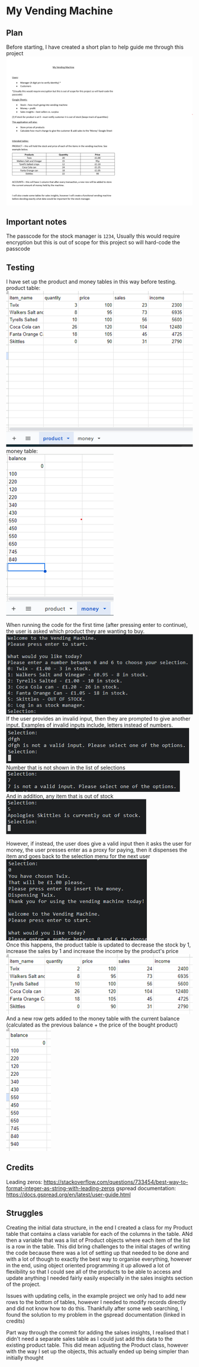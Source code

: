 # My Vending Machine


## Plan
Before starting, I have created a short plan to help guide me through this project
![Plan](assets/images/VendingMachinePlan.png)

## Important notes
The passcode for the stock manager is `1234`, Usually this would require encryption but this is out of scope for this project so will hard-code the passcode

## Testing
I have set up the product and money tables in this way before testing.  
product table:  
![product_table](assets/images/ProductTable.png)  
money table:  
![money_table](assets/images/MoneyTable.png)  
  
When running the code for the first time (after pressing enter to continue), the user is asked which product they are wanting to buy.  
![selection_screen](assets/images/SelectionScreen.png)  
If the user provides an invalid input, then they are prompted to give another input. Examples of invalid inputs include, letters instead of numbers.  
![invalid_selection_letters](assets/images/InvalidSelectionNotNumber.png)  
Number that is not shown in the list of selections  
![invalid_selection_high_number](assets/images/InvalidSelectionHighNumber.png)  
And in addition, any item that is out of stock  
![invalid_selection_out_of_stock](assets/images/InvalidSelectionOutOfStock.png)  
  
However, if instead, the user does give a valid input then it asks the user for money, the user presses enter as a proxy for paying, then it dispenses the item and goes back to the selection menu for the next user  
![valid_selection](assets/images/ValidSelection.png)  
Once this happens, the product table is updated to decrease the stock by 1, increase the sales by 1 and increase the income by the product's price  
![product_table_after_selection](assets/images/ProductTableAfterSelection.png)  
And a new row gets added to the money table with the current balance (calculated as the previous balance + the price of the bought product)  
![money_table_after_selection](assets/images/MoneyTableAfterSelection.png)




## Credits

Leading zeros: https://stackoverflow.com/questions/733454/best-way-to-format-integer-as-string-with-leading-zeros
gspread documentation: https://docs.gspread.org/en/latest/user-guide.html

## Struggles

Creating the initial data structure, in the end I created a class for my Product table that contains a class variable for each of the columns in the table. ANd then a variable that was a list of Product objects where each item of the list is a row in the table. This did bring challenges to the initial stages of writing the code because there was a lot of setting up that needed to be done and with a lot of though to exactly the best way to organise everything, however in the end, using object oriented programming it up allowed a lot of flexibility so that I could see all of the products to be able to access and update anything I needed fairly easily especially in the sales insights section of the project.

Issues with updating cells, in the example project we only had to add new rows to the bottom of tables, however I needed to modify records directly and did not know how to do this. Thankfully after some web searching, I found the solution to my problem in the gspread documentation (linked in credits)

Part way through the commit for adding the salses insights, I realised that I didn't need a separate sales table as I could just add this data to the existing product table. This did mean adjusting the Product class, however with the way I set up the objects, this actually ended up being simpler than initially thought